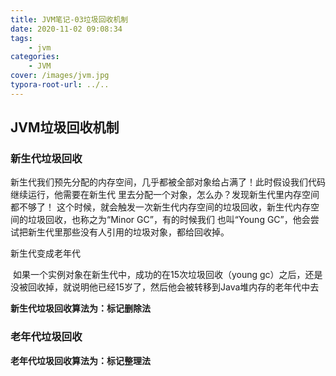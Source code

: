 ```yaml
---
title: JVM笔记-03垃圾回收机制
date: 2020-11-02 09:08:34
tags:
	- jvm
categories: 
	- JVM
cover: /images/jvm.jpg
typora-root-url: ../..
---
```


## JVM垃圾回收机制

### 新生代垃圾回收

​	新生代我们预先分配的内存空间，几乎都被全部对象给占满了！此时假设我们代码继续运行，他需要在新生代 里去分配一个对象，怎么办？发现新生代里内存空间都不够了！ 这个时候，就会触发一次新生代内存空间的垃圾回收，新生代内存空间的垃圾回收，也称之为“Minor GC”，有的时候我们 也叫“Young GC”，他会尝试把新生代里那些没有人引用的垃圾对象，都给回收掉。

新生代变成老年代

​	如果一个实例对象在新生代中，成功的在15次垃圾回收（young gc）之后，还是没被回收掉，就说明他已经15岁了，然后他会被转移到Java堆内存的老年代中去

**新生代垃圾回收算法为：标记删除法**



### 老年代垃圾回收

**老年代垃圾回收算法为：标记整理法**

